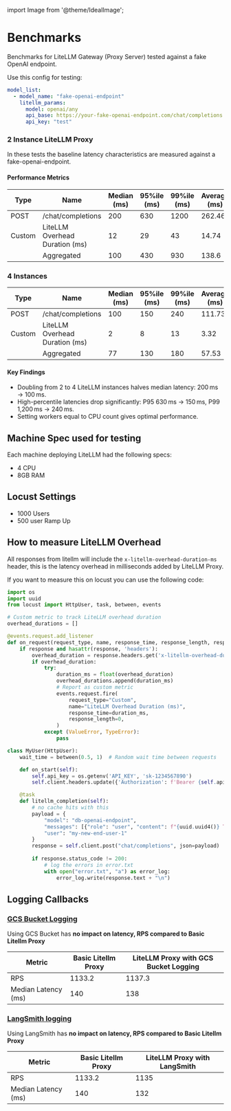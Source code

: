 
import Image from '@theme/IdealImage';

# Benchmarks

Benchmarks for LiteLLM Gateway (Proxy Server) tested against a fake OpenAI endpoint.

Use this config for testing:

```yaml
model_list:
  - model_name: "fake-openai-endpoint"
    litellm_params:
      model: openai/any
      api_base: https://your-fake-openai-endpoint.com/chat/completions
      api_key: "test"
```

### 2 Instance LiteLLM Proxy

In these tests the baseline latency characteristics are measured against a fake-openai-endpoint.

#### Performance Metrics

| **Type** | **Name** | **Median (ms)** | **95%ile (ms)** | **99%ile (ms)** | **Average (ms)** | **Current RPS** |
| --- | --- | --- | --- | --- | --- | --- |
| POST | /chat/completions | 200 | 630 | 1200 | 262.46 | 1035.7 |
| Custom | LiteLLM Overhead Duration (ms) | 12 | 29 | 43 | 14.74 | 1035.7 |
|  | Aggregated | 100 | 430 | 930 | 138.6 | 2071.4 |

<!-- <Image img={require('../img/1_instance_proxy.png')} /> -->

<!-- ## **Horizontal Scaling - 10K RPS**

<Image img={require('../img/instances_vs_rps.png')} /> -->


### 4 Instances

| **Type** | **Name** | **Median (ms)** | **95%ile (ms)** | **99%ile (ms)** | **Average (ms)** | **Current RPS** |
| --- | --- | --- | --- | --- | --- | --- |
| POST | /chat/completions | 100 | 150 | 240 | 111.73 | 1170 |
| Custom | LiteLLM Overhead Duration (ms) | 2 | 8 | 13 | 3.32 | 1170 |
|  | Aggregated | 77 | 130 | 180 | 57.53 | 2340 |

#### Key Findings
- Doubling from 2 to 4 LiteLLM instances halves median latency: 200 ms → 100 ms.
- High-percentile latencies drop significantly: P95 630 ms → 150 ms, P99 1,200 ms → 240 ms.
- Setting workers equal to CPU count gives optimal performance.

## Machine Spec used for testing

Each machine deploying LiteLLM had the following specs:

- 4 CPU
- 8GB RAM


## Locust Settings

- 1000 Users
- 500 user Ramp Up

## How to measure LiteLLM Overhead

All responses from litellm will include the `x-litellm-overhead-duration-ms` header, this is the latency overhead in milliseconds added by LiteLLM Proxy.


If you want to measure this on locust you can use the following code:

```python showLineNumbers title="Locust Code for measuring LiteLLM Overhead"
import os
import uuid
from locust import HttpUser, task, between, events

# Custom metric to track LiteLLM overhead duration
overhead_durations = []

@events.request.add_listener
def on_request(request_type, name, response_time, response_length, response, context, exception, start_time, url, **kwargs):
    if response and hasattr(response, 'headers'):
        overhead_duration = response.headers.get('x-litellm-overhead-duration-ms')
        if overhead_duration:
            try:
                duration_ms = float(overhead_duration)
                overhead_durations.append(duration_ms)
                # Report as custom metric
                events.request.fire(
                    request_type="Custom",
                    name="LiteLLM Overhead Duration (ms)",
                    response_time=duration_ms,
                    response_length=0,
                )
            except (ValueError, TypeError):
                pass

class MyUser(HttpUser):
    wait_time = between(0.5, 1)  # Random wait time between requests

    def on_start(self):
        self.api_key = os.getenv('API_KEY', 'sk-1234567890')
        self.client.headers.update({'Authorization': f'Bearer {self.api_key}'})

    @task
    def litellm_completion(self):
        # no cache hits with this
        payload = {
            "model": "db-openai-endpoint",
            "messages": [{"role": "user", "content": f"{uuid.uuid4()} This is a test there will be no cache hits and we'll fill up the context" * 150}],
            "user": "my-new-end-user-1"
        }
        response = self.client.post("chat/completions", json=payload)
        
        if response.status_code != 200:
            # log the errors in error.txt
            with open("error.txt", "a") as error_log:
                error_log.write(response.text + "\n")
```



## Logging Callbacks

### [GCS Bucket Logging](https://docs.litellm.ai/docs/proxy/bucket)

Using GCS Bucket has **no impact on latency, RPS compared to Basic Litellm Proxy**

| Metric | Basic Litellm Proxy | LiteLLM Proxy with GCS Bucket Logging |
|--------|------------------------|---------------------|
| RPS | 1133.2 | 1137.3 |
| Median Latency (ms) | 140 | 138 |


### [LangSmith logging](https://docs.litellm.ai/docs/proxy/logging)

Using LangSmith has **no impact on latency, RPS compared to Basic Litellm Proxy**

| Metric | Basic Litellm Proxy | LiteLLM Proxy with LangSmith |
|--------|------------------------|---------------------|
| RPS | 1133.2 | 1135 |
| Median Latency (ms) | 140 | 132 |
